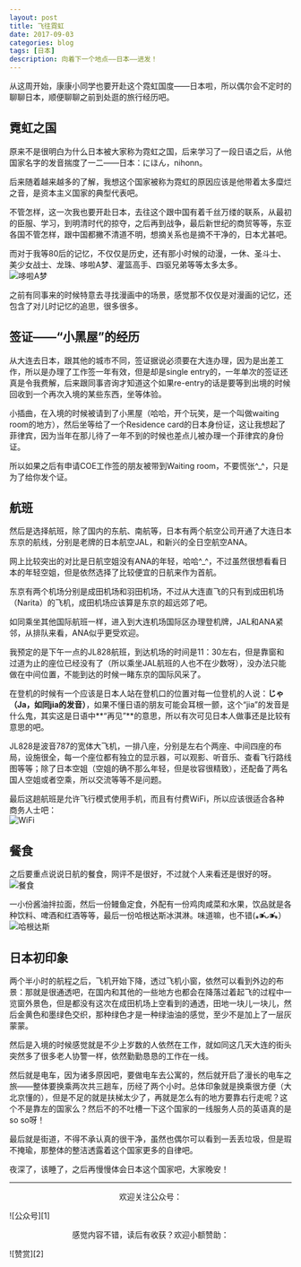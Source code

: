 ```yaml
---
layout: post
title: 飞往霓虹
date: 2017-09-03
categories: blog
tags: [日本]
description: 向着下一个地点——日本——进发！
---
```


<style>
img{
  display:block;
  margin:0
  auto;
}
</style>

<meta name="referrer" content="never">

从这周开始，康康小同学也要开赴这个霓虹国度——日本啦，所以偶尔会不定时的聊聊日本，顺便聊聊之前到处逛的旅行经历吧。

## 霓虹之国
原来不是很明白为什么日本被大家称为霓虹之国，后来学习了一段日语之后，从他国家名字的发音揣度了一二——日本：にほん，nihonn。

后来随着越来越多的了解，我想这个国家被称为霓虹的原因应该是他带着太多糜烂之音，是资本主义国家的典型代表吧。

不管怎样，这一次我也要开赴日本，去往这个跟中国有着千丝万缕的联系，从最初的臣服、学习，到明清时代的掠夺，之后再到战争，最后新世纪的商贸等等，东亚各国不管怎样，跟中国都撇不清道不明，想摘关系也是摘不干净的，日本尤甚吧。

而对于我等80后的记忆，不仅仅是历史，还有那小时候的动漫，一休、圣斗士、美少女战士、龙珠、哆啦A梦、灌篮高手、四驱兄弟等等太多太多。
![哆啦A梦][3]

之前有同事来的时候特意去寻找漫画中的场景，感觉那不仅仅是对漫画的记忆，还包含了对儿时记忆的追思，很多很多。

## 签证——“小黑屋”的经历
从大连去日本，跟其他的城市不同，签证据说必须要在大连办理，因为是出差工作，所以是办理了工作签一年有效，但是却是single entry的，一年单次的签证还真是令我费解，后来跟同事咨询才知道这个如果re-entry的话是要等到出境的时候回收到一个再次入境的某些东西，坐等体验。

小插曲，在入境的时候被请到了小黑屋（哈哈，开个玩笑，是一个叫做waiting room的地方），然后坐等给了一个Residence card的日本身份证，这让我想起了菲律宾，因为当年在那儿待了一年不到的时候也差点儿被办理一个菲律宾的身份证。

所以如果之后有申请COE工作签的朋友被带到Waiting room，不要慌张^_^，只是为了给你发个证。

## 航班
然后是选择航班，除了国内的东航、南航等，日本有两个航空公司开通了大连日本东京的航线，分别是老牌的日本航空JAL，和新兴的全日空航空ANA。

网上比较突出的对比是日航空姐没有ANA的年轻，哈哈^_^，不过虽然很想看看日本的年轻空姐，但是依然选择了比较便宜的日航来作为首航。

东京有两个机场分别是成田机场和羽田机场，不过从大连直飞的只有到成田机场（Narita）的飞机，成田机场应该算是东京的超远郊了吧。

如同乘坐其他国际航班一样，进入到大连机场国际区办理登机牌，JAL和ANA紧邻，从排队来看，ANA似乎更受欢迎。

我预定的是下午一点的JL828航班，到达机场的时间是11：30左右，但是靠窗和过道为止的座位已经没有了（所以乘坐JAL航班的人也不在少数呀），没办法只能做在中间位置，不能到达的时候一睹东京的国际风采了。

在登机的时候有一个应该是日本人站在登机口的位置对每一位登机的人说：**じゃ（Ja，如同jia的发音）**，如果不懂日语的朋友可能会耳根一颤，这个“jia”的发音是什么鬼，其实这是日语中**“再见”**的意思，所以有次可见日本人做事还是比较有意思的吧。

JL828是波音787的宽体大飞机，一排八座，分别是左右个两座、中间四座的布局，设施很全，每一个座位都有独立的显示器，可以观影、听音乐、查看飞行路线图等等；除了日本空姐（空姐的确不那么年轻，但是妆容很精致），还配备了两名国人空姐或者空乘，所以交流等等不是问题。

最后这趟航班是允许飞行模式使用手机，而且有付费WiFi，所以应该很适合各种商务人士吧：
![WiFi][6]

## 餐食
之后要重点说说日航的餐食，网评不是很好，不过就个人来看还是很好的呀。
![餐食][4]

一小份酱油拌拉面，然后一份鳗鱼定食，外配有一份鸡肉咸菜和水果，饮品就是各种饮料、啤酒和红酒等等，最后一份哈根达斯冰淇淋。味道嘛，也不错(⁎⁍̴̛ᴗ⁍̴̛⁎）
![哈根达斯][5]

## 日本初印象
两个半小时的航程之后，飞机开始下降，透过飞机小窗，依然可以看到外边的布景：那就是很通透吧，在国内和其他的一些地方也都会在降落过着起飞的过程中一览窗外景色，但是都没有这次在成田机场上空看到的通透，田地一块儿一块儿，然后金黄色和墨绿色交织，那种绿色才是一种绿油油的感觉，至少不是加上了一层灰蒙蒙。

然后是入境的时候感觉就是不少上岁数的人依然在工作，就如同这几天大连的街头突然多了很多老人协警一样，依然勤勤恳恳的工作在一线。

然后就是电车，因为诸多原因吧，要做电车去公寓的，然后就开启了漫长的电车之旅——整体要换乘两次共三趟车，历经了两个小时。总体印象就是换乘很方便（大北京懂的），但是不足的就是扶梯太少了，再就是怎么有的地方要靠右行走呢？这个不是靠左的国家么？然后不的不吐槽一下这个国家的一线服务人员的英语真的是so so呀！

最后就是街道，不得不承认真的很干净，虽然也偶尔可以看到一丢丢垃圾，但是瑕不掩瑜，那整体的整洁透露着这个国家更多的自律吧。

夜深了，该睡了，之后再慢慢体会日本这个国家吧，大家晚安！



------------
<p align="center">欢迎关注公众号：</p>
![公众号][1]

<p align="center">感觉内容不错，读后有收获？欢迎小额赞助：</p>
![赞赏][2]

  [1]: https://mmbiz.qpic.cn/mmbiz_jpg/QqiaFS6NT0eCZ6gG5NJjutfc6ZHJLrS03l9SOZbtcUVZpjg7KpA8mLsSEk8FZjlicsluXXorAoDAKFBIQWDBtr0g/0?wx_fmt=jpeg
  [2]: https://mmbiz.qpic.cn/mmbiz_jpg/QqiaFS6NT0eD3anvFetwgNHv3X1AiaXIzWPvazEMIEralm9vs42XsVfoniaXRCSkSpNpz9icsIYFgq84Eic2whLdAfg/0?wx_fmt=jpeg
  [3]: https://mmbiz.qpic.cn/mmbiz_jpg/QqiaFS6NT0eDDEgadpCg6ySnjFu01WicloB6WJHyCQuvCLxTy2Xjlj0B7SsOicusxAnNmZUpse6kB0Z7iaF8Y8KKBg/0?wx_fmt=jpeg
  [4]: https://mmbiz.qpic.cn/mmbiz_jpg/QqiaFS6NT0eDDEgadpCg6ySnjFu01Wiclo27DuibzP5VojibsgBHFoSojtZ2KfibShb8qlQRIt8mANPMbCrwPoeLcibA/0?wx_fmt=jpeg
  [5]: https://mmbiz.qpic.cn/mmbiz_jpg/QqiaFS6NT0eDDEgadpCg6ySnjFu01WicloOxITjafHEFuwy4aKahicnAUAFBgg4WczL4adQib8Vj8gGdXtUzhpf63g/0?wx_fmt=jpeg
  [6]: https://mmbiz.qpic.cn/mmbiz_jpg/QqiaFS6NT0eDDEgadpCg6ySnjFu01WicloUObwsQYrv3ic4JMa1MTAXWyDusUIV9vAfbiaDTrB4JDFvuqgMnf3vplA/0?wx_fmt=jpeg





